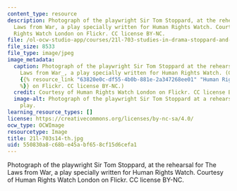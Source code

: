 ```yaml
---
content_type: resource
description: Photograph of the playwright Sir Tom Stoppard, at the rehearsal for The
  Laws from War, a play specially written for Human Rights Watch. Courtesy of Human
  Rights Watch London on Flickr. CC license BY-NC.
file: /ol-ocw-studio-app/courses/21l-703-studies-in-drama-stoppard-and-company-spring-2014/550830a8c68be45abf658cf15d6cefa1_21l-703s14-th.jpg
file_size: 8533
file_type: image/jpeg
image_metadata:
  caption: Photograph of the playwright Sir Tom Stoppard at the rehearsal for _The
    Laws from War_, a play specially written for Human Rights Watch. (Courtesy of
    {{% resource_link "63820e0c-df55-4b0b-881e-2a347268ee01" "Human Rights Watch London"
    %}} on Flickr. CC license BY-NC.)
  credit: Courtesy of Human Rights Watch London on Flickr. CC license BY-NC.
  image-alt: Photograph of the playwright Sir Tom Stoppard at a rehearsal for a new
    play.
learning_resource_types: []
license: https://creativecommons.org/licenses/by-nc-sa/4.0/
ocw_type: OCWImage
resourcetype: Image
title: 21l-703s14-th.jpg
uid: 550830a8-c68b-e45a-bf65-8cf15d6cefa1
---
```

Photograph of the playwright Sir Tom Stoppard, at the rehearsal for The Laws from War, a play specially written for Human Rights Watch. Courtesy of Human Rights Watch London on Flickr. CC license BY-NC.